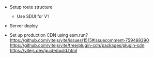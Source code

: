 - Setup route structure

  - Use SDUI for V1

- Server deploy
- Set up production CDN using esm.run?
  https://github.com/vitejs/vite/issues/1515#issuecomment-759498390
  https://github.com/vitejs/vite/tree/plugin-cdn/packages/plugin-cdn
  https://vitejs.dev/guide/build.html
